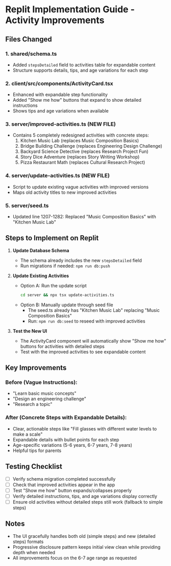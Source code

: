 # Replit Implementation Guide - Activity Improvements

## Files Changed

### 1. **shared/schema.ts**
- Added `stepsDetailed` field to activities table for expandable content
- Structure supports details, tips, and age variations for each step

### 2. **client/src/components/ActivityCard.tsx**
- Enhanced with expandable step functionality
- Added "Show me how" buttons that expand to show detailed instructions
- Shows tips and age variations when available

### 3. **server/improved-activities.ts** (NEW FILE)
- Contains 5 completely redesigned activities with concrete steps:
  1. Kitchen Music Lab (replaces Music Composition Basics)
  2. Bridge Building Challenge (replaces Engineering Design Challenge)
  3. Backyard Science Detective (replaces Research Project Fun)
  4. Story Dice Adventure (replaces Story Writing Workshop)
  5. Pizza Restaurant Math (replaces Cultural Research Project)

### 4. **server/update-activities.ts** (NEW FILE)
- Script to update existing vague activities with improved versions
- Maps old activity titles to new improved activities

### 5. **server/seed.ts**
- Updated line 1207-1282: Replaced "Music Composition Basics" with "Kitchen Music Lab"

## Steps to Implement on Replit

1. **Update Database Schema**
   - The schema already includes the new `stepsDetailed` field
   - Run migrations if needed: `npm run db:push`

2. **Update Existing Activities**
   - Option A: Run the update script
     ```bash
     cd server && npx tsx update-activities.ts
     ```
   - Option B: Manually update through seed file
     - The seed.ts already has "Kitchen Music Lab" replacing "Music Composition Basics"
     - Run: `npm run db:seed` to reseed with improved activities

3. **Test the New UI**
   - The ActivityCard component will automatically show "Show me how" buttons for activities with detailed steps
   - Test with the improved activities to see expandable content

## Key Improvements

### Before (Vague Instructions):
- "Learn basic music concepts"
- "Design an engineering challenge"
- "Research a topic"

### After (Concrete Steps with Expandable Details):
- Clear, actionable steps like "Fill glasses with different water levels to make a scale"
- Expandable details with bullet points for each step
- Age-specific variations (5-6 years, 6-7 years, 7-8 years)
- Helpful tips for parents

## Testing Checklist

- [ ] Verify schema migration completed successfully
- [ ] Check that improved activities appear in the app
- [ ] Test "Show me how" button expands/collapses properly
- [ ] Verify detailed instructions, tips, and age variations display correctly
- [ ] Ensure old activities without detailed steps still work (fallback to simple steps)

## Notes

- The UI gracefully handles both old (simple steps) and new (detailed steps) formats
- Progressive disclosure pattern keeps initial view clean while providing depth when needed
- All improvements focus on the 6-7 age range as requested